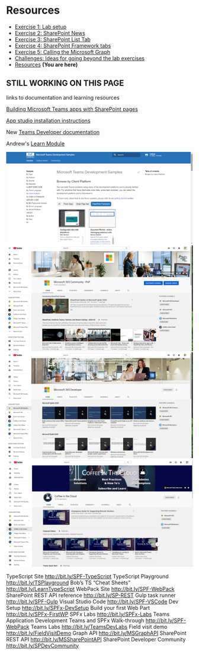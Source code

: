 # Resources

 * [Exercise 1: Lab setup](Part1.md)
 * [Exercise 2: SharePoint News](Part2.md)
 * [Exercise 3: SharePoint List Tab](Part3.md)
 * [Exercise 4: SharePoint Framework tabs](Part4.md)
 * [Exercise 5: Calling the Microsoft Graph](Part5.md)
 * [Challenges: Ideas for going beyond the lab exercises](Challenges.md)
 * [Resources](Resources.md) **(You are here)**

## STILL WORKING ON THIS PAGE

links to documentation and learning resources


 [Building Microsoft Teams apps with SharePoint pages](https://bob1german.com/2020/01/06/teams-apps-with-sharepoint1/)

 [App studio installation instructions](https://docs.microsoft.com/en-us/microsoftteams/platform/concepts/build-and-test/app-studio-overview)

New [Teams Developer documentation](https://docs.microsoft.com/en-us/microsoftteams/platform/)

Andrew's [Learn Module](https://docs.microsoft.com/en-us/learn/modules/intro-microsoft-teams-apps/)

 ![Resources](images/Resources-01.png)
 ![Resources](images/Resources-02.png)
 ![Resources](images/Resources-03.png)
 ![Resources](images/Resources-04.png)


 TypeScript Site
http://bit.ly/SPF-TypeScript
TypeScript Playground
http://bit.ly/TSPlayground
Bob’s TS “Cheat Sheets”
http://bit.ly/LearnTypeScript
WebPack Site
http://bit.ly/SPF-WebPack
SharePoint REST API reference
http://bit.ly/SP-REST
Gulp task runner
http://bit.ly/SPF-Gulp
Visual Studio Code
http://bit.ly/SPF-VSCode
Dev Setup
http://bit.ly/SPFx-DevSetup 
Build your first Web Part
http://bit.ly/SPFx-FirstWP
SPFx Labs
http://bit.ly/SPFx-Labs 
Teams Application Development
Teams and SPFx Walk-through
http://bit.ly/SPF-WebPack
Teams Labs
http://bit.ly/TeamsDevLabs 
Field visit demo
http://bit.ly/FieldVisitDemo 
Graph API
http://bit.ly/MSGraphAPI 
SharePoint REST API
http://bit.ly/MSSharePointAPI 
SharePoint Developer Community
http://bit.ly/SPDevCommunity 

